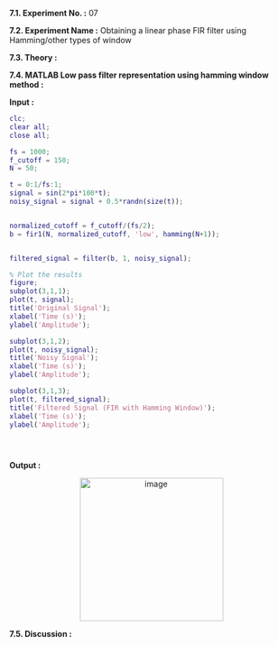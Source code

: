 
**7.1. Experiment No. :** 07

**7.2. Experiment Name :**  Obtaining a linear phase FIR filter using Hamming/other types of window

**7.3. Theory :**

<p text-align="justify">
  

</p>



**7.4. MATLAB Low pass filter representation using hamming window method :**

**Input :**

```matlab
clc;
clear all;
close all;

fs = 1000; 
f_cutoff = 150;  
N = 50;  

t = 0:1/fs:1;  
signal = sin(2*pi*100*t); 
noisy_signal = signal + 0.5*randn(size(t));  


normalized_cutoff = f_cutoff/(fs/2);  
b = fir1(N, normalized_cutoff, 'low', hamming(N+1));


filtered_signal = filter(b, 1, noisy_signal);

% Plot the results
figure;
subplot(3,1,1);
plot(t, signal);
title('Original Signal');
xlabel('Time (s)');
ylabel('Amplitude');

subplot(3,1,2);
plot(t, noisy_signal);
title('Noisy Signal');
xlabel('Time (s)');
ylabel('Amplitude');

subplot(3,1,3);
plot(t, filtered_signal);
title('Filtered Signal (FIR with Hamming Window)');
xlabel('Time (s)');
ylabel('Amplitude');





```

**Output :**

<p align="center">

 
 <img  width="254px" alt="image" src="https://github.com/user-attachments/assets/a7cef53d-a2dd-4d38-bb73-554ee854c6dd">


</p>


**7.5. Discussion :**

<p text-align="justify">


 

</p>
 



